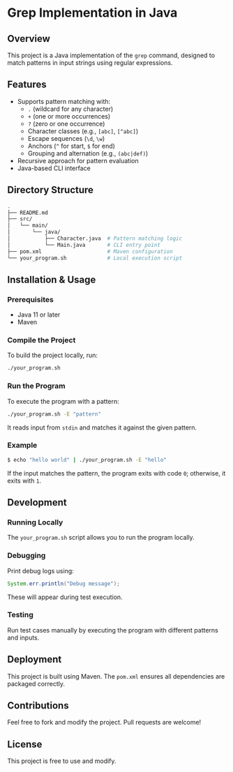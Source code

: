 # Grep Implementation in Java

## Overview
This project is a Java implementation of the `grep` command, designed to match patterns in input strings using regular expressions.

## Features
- Supports pattern matching with:
   - `.` (wildcard for any character)
   - `+` (one or more occurrences)
   - `?` (zero or one occurrence)
   - Character classes (e.g., `[abc]`, `[^abc]`)
   - Escape sequences (`\d`, `\w`)
   - Anchors (`^` for start, `$` for end)
   - Grouping and alternation (e.g., `(abc|def)`)
- Recursive approach for pattern evaluation
- Java-based CLI interface

## Directory Structure
```sh
.
├── README.md
├── src/
│   └── main/
│       └── java/
│           ├── Character.java  # Pattern matching logic
│           └── Main.java       # CLI entry point
├── pom.xml                     # Maven configuration
└── your_program.sh             # Local execution script
```

## Installation & Usage
### Prerequisites
- Java 11 or later
- Maven

### Compile the Project
To build the project locally, run:
```sh
./your_program.sh
```

### Run the Program
To execute the program with a pattern:
```sh
./your_program.sh -E "pattern"
```
It reads input from `stdin` and matches it against the given pattern.

### Example
```sh
$ echo "hello world" | ./your_program.sh -E "hello"
```
If the input matches the pattern, the program exits with code `0`; otherwise, it exits with `1`.

## Development
### Running Locally
The `your_program.sh` script allows you to run the program locally.

### Debugging
Print debug logs using:
```java
System.err.println("Debug message");
```
These will appear during test execution.

### Testing
Run test cases manually by executing the program with different patterns and inputs.

## Deployment
This project is built using Maven. The `pom.xml` ensures all dependencies are packaged correctly.

## Contributions
Feel free to fork and modify the project. Pull requests are welcome!

## License
This project is free to use and modify. 

